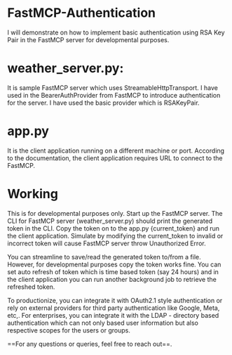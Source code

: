 # FastMCP-Authentication
I will demonstrate on how to implement basic authentication using RSA Key Pair in the FastMCP server for developmental purposes.

# weather_server.py:
It is sample FastMCP server which uses StreamableHttpTransport. I have used in the BearerAuthProvider from FastMCP to introduce authentication for the server. I have used the basic provider which is RSAKeyPair.

# app.py
It is the client application running on a different machine or port. According to the documentation, the client application requires URL to connect to the FastMCP.

# Working
This is for developmental purposes only.
Start up the FastMCP server. The CLI for FastMCP server (weather_server.py) should print the generated token in the CLI. Copy the token on to the app.py {current_token} and run the client application. Simulate by modifying the current_token to invalid or incorrect token will cause FastMCP server throw Unauthorized Error.

You can streamline to save/read the generated token to/from a file. However, for developmental purposes copy the token works fine. You can set auto refresh of token which is time based token (say 24 hours) and in the client application you can run another background job to retrieve the refreshed token. 

To productionize, you can integrate it with OAuth2.1 style authentication or rely on external providers for third party authentication like Google, Meta, etc,. For enterprises, you can integrate it with the LDAP - directory based authentication which can not only based user information but also respective scopes for the users or groups. 

==For any questions or queries, feel free to reach out==.
